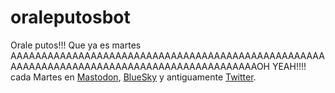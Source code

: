 # oraleputosbot

Orale putos!!! Que ya es martes AAAAAAAAAAAAAAAAAAAAAAAAAAAAAAAAAAAAAAAAAAAAAAAAAAAAAAAAAAAAAAAAAAAAAAAAAAAAAAAAAAAAAAAAAAAOH YEAH!!!! cada Martes en [Mastodon](https://mastodon.cloud/@oraleputosbot), [BlueSky](https://bsky.app/profile/oraleputosbot.bsky.social) y antiguamente [Twitter](https://x.com/oralePutosBot).


